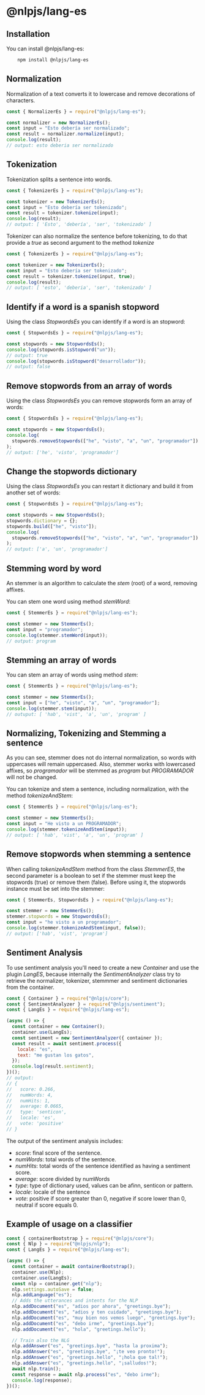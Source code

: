 # @nlpjs/lang-es

## Installation

You can install @nlpjs/lang-es:

```bash
    npm install @nlpjs/lang-es
```

## Normalization

Normalization of a text converts it to lowercase and remove decorations of characters.

```javascript
const { NormalizerEs } = require("@nlpjs/lang-es");

const normalizer = new NormalizerEs();
const input = "Esto debería ser normalizado";
const result = normalizer.normalize(input);
console.log(result);
// output: esto deberia ser normalizado
```

## Tokenization

Tokenization splits a sentence into words.

```javascript
const { TokenizerEs } = require("@nlpjs/lang-es");

const tokenizer = new TokenizerEs();
const input = "Esto debería ser tokenizado";
const result = tokenizer.tokenize(input);
console.log(result);
// output: [ 'Esto', 'debería', 'ser', 'tokenizado' ]
```

Tokenizer can also normalize the sentence before tokenizing, to do that provide a _true_ as second argument to the method _tokenize_

```javascript
const { TokenizerEs } = require("@nlpjs/lang-es");

const tokenizer = new TokenizerEs();
const input = "Esto debería ser tokenizado";
const result = tokenizer.tokenize(input, true);
console.log(result);
// output: [ 'esto', 'deberia', 'ser', 'tokenizado' ]
```

## Identify if a word is a spanish stopword

Using the class _StopwordsEs_ you can identify if a word is an stopword:

```javascript
const { StopwordsEs } = require("@nlpjs/lang-es");

const stopwords = new StopwordsEs();
console.log(stopwords.isStopword("un"));
// output: true
console.log(stopwords.isStopword("desarrollador"));
// output: false
```

## Remove stopwords from an array of words

Using the class _StopwordsEs_ you can remove stopwords form an array of words:

```javascript
const { StopwordsEs } = require("@nlpjs/lang-es");

const stopwords = new StopwordsEs();
console.log(
  stopwords.removeStopwords(["he", "visto", "a", "un", "programador"])
);
// output: ['he', 'visto', 'programador']
```

## Change the stopwords dictionary

Using the class _StopwordsEs_ you can restart it dictionary and build it from another set of words:

```javascript
const { StopwordsEs } = require("@nlpjs/lang-es");

const stopwords = new StopwordsEs();
stopwords.dictionary = {};
stopwords.build(["he", "visto"]);
console.log(
  stopwords.removeStopwords(["he", "visto", "a", "un", "programador"])
);
// output: ['a', 'un', 'programador']
```

## Stemming word by word

An stemmer is an algorithm to calculate the _stem_ (root) of a word, removing affixes.

You can stem one word using method _stemWord_:

```javascript
const { StemmerEs } = require("@nlpjs/lang-es");

const stemmer = new StemmerEs();
const input = "programador";
console.log(stemmer.stemWord(input));
// output: program
```

## Stemming an array of words

You can stem an array of words using method _stem_:

```javascript
const { StemmerEs } = require("@nlpjs/lang-es");

const stemmer = new StemmerEs();
const input = ["he", "visto", "a", "un", "programador"];
console.log(stemmer.stem(input));
// outuput: [ 'hab', 'vist', 'a', 'un', 'program' ]
```

## Normalizing, Tokenizing and Stemming a sentence

As you can see, stemmer does not do internal normalization, so words with uppercases will remain uppercased.
Also, stemmer works with lowercased affixes, so _programador_ will be stemmed as _program_ but _PROGRAMADOR_ will not be changed.

You can tokenize and stem a sentence, including normalization, with the method _tokenizeAndStem_:

```javascript
const { StemmerEs } = require("@nlpjs/lang-es");

const stemmer = new StemmerEs();
const input = "He visto a un PROGRAMADOR";
console.log(stemmer.tokenizeAndStem(input));
// output: [ 'hab', 'vist', 'a', 'un', 'program' ]
```

## Remove stopwords when stemming a sentence

When calling _tokenizeAndStem_ method from the class _StemmerES_, the second parameter is a boolean to set if the stemmer must keep the stopwords (true) or remove them (false). Before using it, the stopwords instance must be set into the stemmer:

```javascript
const { StemmerEs, StopwordsEs } = require("@nlpjs/lang-es");

const stemmer = new StemmerEs();
stemmer.stopwords = new StopwordsEs();
const input = "he visto a un programador";
console.log(stemmer.tokenizeAndStem(input, false));
// output: ['hab', 'vist', 'program']
```

## Sentiment Analysis

To use sentiment analysis you'll need to create a new _Container_ and use the plugin _LangES_, because internally the _SentimentAnalyzer_ class try to retrieve the normalizer, tokenizer, stemmmer and sentiment dictionaries from the container.

```javascript
const { Container } = require("@nlpjs/core");
const { SentimentAnalyzer } = require("@nlpjs/sentiment");
const { LangEs } = require("@nlpjs/lang-es");

(async () => {
  const container = new Container();
  container.use(LangEs);
  const sentiment = new SentimentAnalyzer({ container });
  const result = await sentiment.process({
    locale: "es",
    text: "me gustan los gatos",
  });
  console.log(result.sentiment);
})();
// output:
// {
//   score: 0.266,
//   numWords: 4,
//   numHits: 1,
//   average: 0.0665,
//   type: 'senticon',
//   locale: 'es',
//   vote: 'positive'
// }
```

The output of the sentiment analysis includes:

- _score_: final score of the sentence.
- _numWords_: total words of the sentence.
- _numHits_: total words of the sentence identified as having a sentiment score.
- _average_: score divided by numWords
- _type_: type of dictionary used, values can be afinn, senticon or pattern.
- _locale_: locale of the sentence
- _vote_: positive if score greater than 0, negative if score lower than 0, neutral if score equals 0.

## Example of usage on a classifier

```javascript
const { containerBootstrap } = require("@nlpjs/core");
const { Nlp } = require("@nlpjs/nlp");
const { LangEs } = require("@nlpjs/lang-es");

(async () => {
  const container = await containerBootstrap();
  container.use(Nlp);
  container.use(LangEs);
  const nlp = container.get("nlp");
  nlp.settings.autoSave = false;
  nlp.addLanguage("es");
  // Adds the utterances and intents for the NLP
  nlp.addDocument("es", "adios por ahora", "greetings.bye");
  nlp.addDocument("es", "adios y ten cuidado", "greetings.bye");
  nlp.addDocument("es", "muy bien nos vemos luego", "greetings.bye");
  nlp.addDocument("es", "debo irme", "greetings.bye");
  nlp.addDocument("es", "hola", "greetings.hello");

  // Train also the NLG
  nlp.addAnswer("es", "greetings.bye", "hasta la proxima");
  nlp.addAnswer("es", "greetings.bye", "¡te veo pronto!");
  nlp.addAnswer("es", "greetings.hello", "¡hola que tal!");
  nlp.addAnswer("es", "greetings.hello", "¡salludos!");
  await nlp.train();
  const response = await nlp.process("es", "debo irme");
  console.log(response);
})();
```

